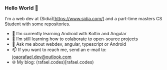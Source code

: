 ### Hello World 👋

I'm a web dev at (Sidia)[https://www.sidia.com/] and a part-time masters CS Student with some repositories. 

- 🌱 I’m currently learning Android with Koltin and Angular
- 👯 I’m still learning how to colaborate to open-source projects
- 💬 Ask me about webdev, angular, typescript or Android
- 📫 If you want to reach me, send an e-mail to: joaorafael.dev@outlook.com
- 🌐 My blog: (rafael.codes)[rafael.codes)

